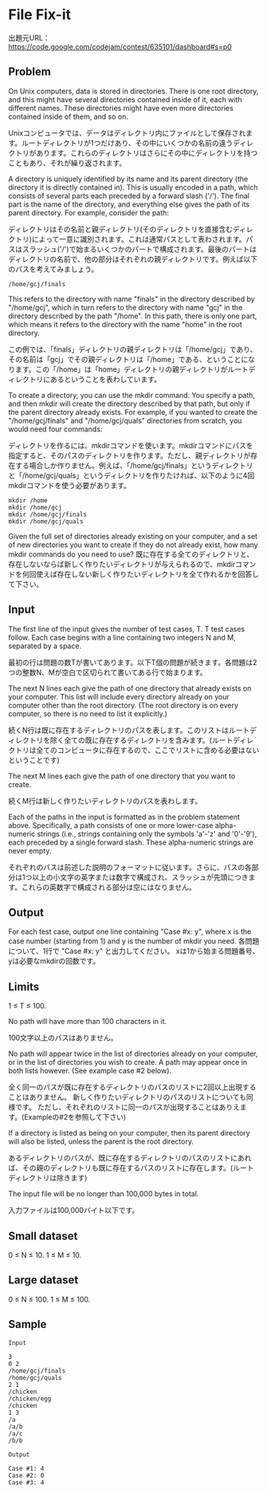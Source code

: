 # File Fix-it

出題元URL：https://code.google.com/codejam/contest/635101/dashboard#s=p0

## Problem

On Unix computers, data is stored in directories. There is one root directory, and this might have several directories contained inside of it, each with different names. These directories might have even more directories contained inside of them, and so on.

Unixコンピュータでは、データはディレクトリ内にファイルとして保存されます。ルートディレクトリが1つだけあり、その中にいくつかの名前の違うディレクトリがあります。これらのディレクトリはさらにその中にディレクトリを持つこともあり、それが繰り返されます。

A directory is uniquely identified by its name and its parent directory (the directory it is directly contained in). This is usually encoded in a path, which consists of several parts each preceded by a forward slash ('/'). The final part is the name of the directory, and everything else gives the path of its parent directory. For example, consider the path:

ディレクトリはその名前と親ディレクトリ(そのディレクトリを直接含むディレクトリ)によって一意に識別されます。これは通常パスとして表わされます。パスはスラッシュ('/')で始まるいくつかのパートで構成されます。最後のパートはディレクトリの名前で、他の部分はそれぞれの親ディレクトリです。例えば以下のパスを考えてみましょう。

```
/home/gcj/finals
```

This refers to the directory with name "finals" in the directory described by "/home/gcj", which in turn refers to the directory with name "gcj" in the directory described by the path "/home". In this path, there is only one part, which means it refers to the directory with the name "home" in the root directory.

この例では、「finals」ディレクトリの親ディレクトリは「/home/gcj」であり、その名前は「gcj」でその親ディレクトリは「/home」である、ということになります。この「/home」は「home」ディレクトリの親ディレクトリがルートディレクトリにあるということを表わしています。

To create a directory, you can use the mkdir command. You specify a path, and then mkdir will create the directory described by that path, but only if the parent directory already exists. For example, if you wanted to create the "/home/gcj/finals" and "/home/gcj/quals" directories from scratch, you would need four commands:

ディレクトリを作るには、mkdirコマンドを使います。mkdirコマンドにパスを指定すると、そのパスのディレクトリを作ります。ただし、親ディレクトリが存在する場合しか作りません。例えば、「/home/gcj/finals」というディレクトリと「/home/gcj/quals」というディレクトリを作りたければ、以下のように4回mkdirコマンドを使う必要があります。

```
mkdir /home
mkdir /home/gcj
mkdir /home/gcj/finals
mkdir /home/gcj/quals
```

Given the full set of directories already existing on your computer, and a set of new directories you want to create if they do not already exist, how many mkdir commands do you need to use?
既に存在する全てのディレクトリと、存在しないならば新しく作りたいディレクトリが与えられるので、mkdirコマンドを何回使えば存在しない新しく作りたいディレクトリを全て作れるかを回答して下さい。

## Input

The first line of the input gives the number of test cases, T. T test cases follow. Each case begins with a line containing two integers N and M, separated by a space.

最初の行は問題の数Tが書いてあります。以下T個の問題が続きます。各問題は2つの整数N、Mが空白で区切られて書いてある行で始まります。

The next N lines each give the path of one directory that already exists on your computer. This list will include every directory already on your computer other than the root directory. (The root directory is on every computer, so there is no need to list it explicitly.)

続くN行は既に存在するディレクトリのパスを表します。このリストはルートディレクトリを除く全ての既に存在するディレクトリを含みます。(ルートディレクトリは全てのコンピュータに存在するので、ここでリストに含める必要はないということです)

The next M lines each give the path of one directory that you want to create.

続くM行は新しく作りたいディレクトリのパスを表わします。

Each of the paths in the input is formatted as in the problem statement above. Specifically, a path consists of one or more lower-case alpha-numeric strings (i.e., strings containing only the symbols 'a'-'z' and '0'-'9'), each preceded by a single forward slash. These alpha-numeric strings are never empty.

それぞれのパスは前述した説明のフォーマットに従います。さらに、パスの各部分は1つ以上の小文字の英字または数字で構成され、スラッシュが先頭につきます。これらの英数字で構成される部分は空にはなりません。

## Output

For each test case, output one line containing "Case #x: y", where x is the case number (starting from 1) and y is the number of mkdir you need.
各問題について、1行で "Case #x: y" と出力してください。 xは1から始まる問題番号、 yは必要なmkdirの回数です。

## Limits

1 ≤ T ≤ 100.

No path will have more than 100 characters in it.

100文字以上のパスはありません。

No path will appear twice in the list of directories already on your computer, or in the list of directories you wish to create. A path may appear once in both lists however. (See example case #2 below).

全く同一のパスが既に存在するディレクトリのパスのリストに2回以上出現することはありません。
新しく作りたいディレクトリのパスのリストについても同様です。
ただし、それぞれのリストに同一のパスが出現することはありえます。(Exampleの#2を参照して下さい)

If a directory is listed as being on your computer, then its parent directory will also be listed, unless the parent is the root directory.

あるディレクトリのパスが、既に存在するディレクトリのパスのリストにあれば、その親のディレクトリも既に存在するパスのリストに存在します。(ルートディレクトリは除きます)

The input file will be no longer than 100,000 bytes in total.

入力ファイルは100,000バイト以下です。


## Small dataset

0 ≤ N ≤ 10.
1 ≤ M ≤ 10.

## Large dataset

0 ≤ N ≤ 100.
1 ≤ M ≤ 100.

## Sample

```
Input 
 	
3
0 2
/home/gcj/finals
/home/gcj/quals
2 1
/chicken
/chicken/egg
/chicken
1 3
/a
/a/b
/a/c
/b/b

Output

Case #1: 4
Case #2: 0
Case #3: 4
```
